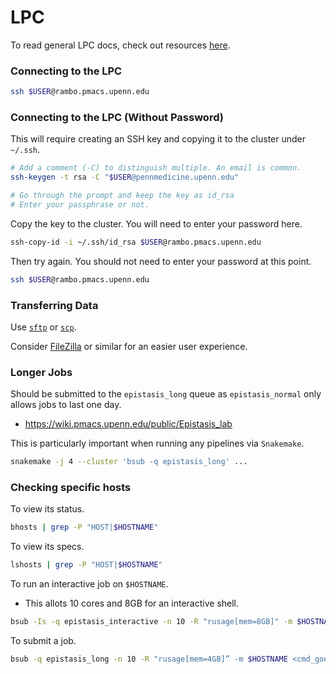 # LPC
To read general LPC docs, check out resources [here](https://wiki.pmacs.upenn.edu/public/LPC).

### Connecting to the LPC
```bash
ssh $USER@rambo.pmacs.upenn.edu
```

### Connecting to the LPC (Without Password)
This will require creating an SSH key and copying it to the cluster under `~/.ssh`.

```bash
# Add a comment (-C) to distinguish multiple. An email is common.
ssh-keygen -t rsa -C "$USER@pennmedicine.upenn.edu"

# Go through the prompt and keep the key as id_rsa
# Enter your passphrase or not.
```

Copy the key to the cluster. You will need to enter your password here.
```bash
ssh-copy-id -i ~/.ssh/id_rsa $USER@rambo.pmacs.upenn.edu
```

Then try again. You should not need to enter your password at this point.
```bash
ssh $USER@rambo.pmacs.upenn.edu
```


### Transferring Data
Use [`sftp`](https://www.digitalocean.com/community/tutorials/how-to-use-sftp-to-securely-transfer-files-with-a-remote-server) or [`scp`](https://linuxize.com/post/how-to-use-scp-command-to-securely-transfer-files/).

Consider [FileZilla](https://filezilla-project.org/) or similar for an easier user experience.


### Longer Jobs
Should be submitted to the `epistasis_long` queue as `epistasis_normal` only allows jobs to last one day.
* https://wiki.pmacs.upenn.edu/public/Epistasis_lab

This is particularly important when running any pipelines via `Snakemake`.
```bash
snakemake -j 4 --cluster 'bsub -q epistasis_long' ...
```

### Checking specific hosts
To view its status.
```bash
bhosts | grep -P "HOST|$HOSTNAME"
```

To view its specs.
```bash
lshosts | grep -P "HOST|$HOSTNAME"
```

To run an interactive job on `$HOSTNAME`.
* This allots 10 cores and 8GB for an interactive shell.

```bash
bsub -Is -q epistasis_interactive -n 10 -R "rusage[mem=8GB]" -m $HOSTNAME 'bash'
```

To submit a job.

```bash
bsub -q epistasis_long -n 10 -R "rusage[mem=4GB]” -m $HOSTNAME <cmd_goes_here>
```

